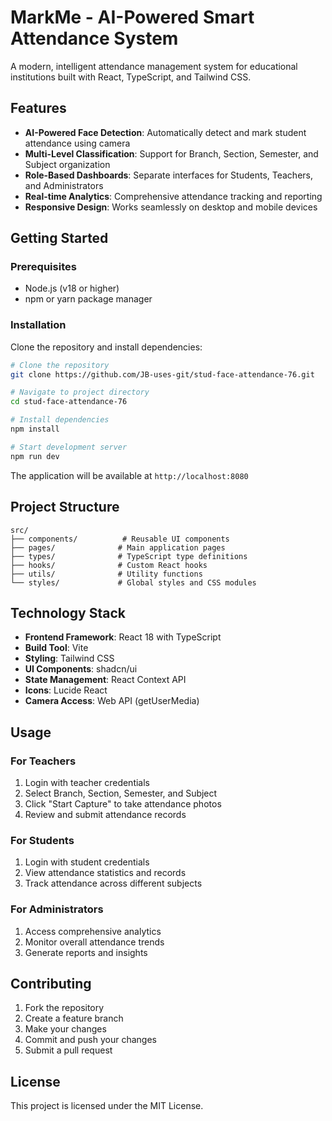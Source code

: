 # MarkMe - AI-Powered Smart Attendance System

A modern, intelligent attendance management system for educational institutions built with React, TypeScript, and Tailwind CSS.

## Features

- **AI-Powered Face Detection**: Automatically detect and mark student attendance using camera
- **Multi-Level Classification**: Support for Branch, Section, Semester, and Subject organization
- **Role-Based Dashboards**: Separate interfaces for Students, Teachers, and Administrators
- **Real-time Analytics**: Comprehensive attendance tracking and reporting
- **Responsive Design**: Works seamlessly on desktop and mobile devices

## Getting Started

### Prerequisites

- Node.js (v18 or higher)
- npm or yarn package manager

### Installation

Clone the repository and install dependencies:

```bash
# Clone the repository
git clone https://github.com/JB-uses-git/stud-face-attendance-76.git

# Navigate to project directory
cd stud-face-attendance-76

# Install dependencies
npm install

# Start development server
npm run dev
```

The application will be available at `http://localhost:8080`

## Project Structure

```
src/
├── components/          # Reusable UI components
├── pages/              # Main application pages
├── types/              # TypeScript type definitions
├── hooks/              # Custom React hooks
├── utils/              # Utility functions
└── styles/             # Global styles and CSS modules
```

## Technology Stack

- **Frontend Framework**: React 18 with TypeScript
- **Build Tool**: Vite
- **Styling**: Tailwind CSS
- **UI Components**: shadcn/ui
- **State Management**: React Context API
- **Icons**: Lucide React
- **Camera Access**: Web API (getUserMedia)

## Usage

### For Teachers
1. Login with teacher credentials
2. Select Branch, Section, Semester, and Subject
3. Click "Start Capture" to take attendance photos
4. Review and submit attendance records

### For Students
1. Login with student credentials
2. View attendance statistics and records
3. Track attendance across different subjects

### For Administrators
1. Access comprehensive analytics
2. Monitor overall attendance trends
3. Generate reports and insights

## Contributing

1. Fork the repository
2. Create a feature branch
3. Make your changes
4. Commit and push your changes
5. Submit a pull request

## License

This project is licensed under the MIT License.
